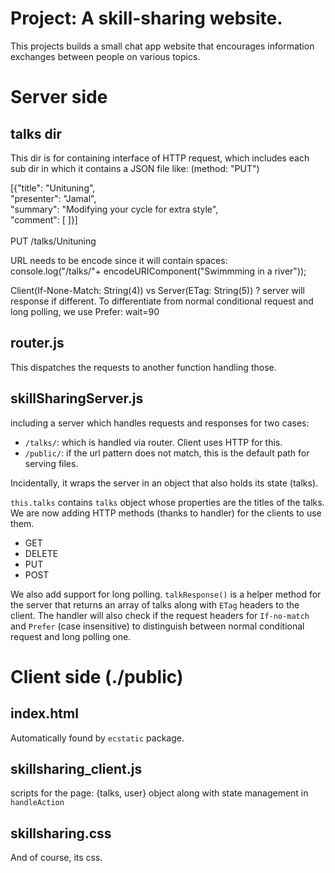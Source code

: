 # Project: A skill-sharing website.
This projects builds a small chat app website that encourages information exchanges
between people on various topics.

# Server side
## talks dir
This dir is for containing interface of HTTP request, which includes each sub
dir in which it contains a JSON file like: (method: "PUT")

[{"title": "Unituning", <br />
  "presenter": "Jamal", <br />
  "summary": "Modifying your cycle for extra style", <br />
  "comment": [ ]}] <br />
<br />
PUT /talks/Unituning

URL needs to be encode since it will contain spaces: <br />
console.log("/talks/"+ encodeURIComponent("Swimmming in a river"));

Client(If-None-Match: String(4)) vs Server(ETag: String(5)) ? server will
response if different. To differentiate from normal conditional request
and long polling, we use Prefer: wait=90

## router.js
This dispatches the requests to another function handling those.

## skillSharingServer.js
including a server which handles requests and responses for two cases:

* `/talks/`: which is handled via router. Client uses HTTP for this.
* `/public/`: if the url pattern does not match, this is the default path for serving files.

Incidentally, it wraps the server in an object that also holds its state (talks).

`this.talks` contains `talks` object whose properties are the titles of the talks.
We are now adding HTTP methods (thanks to handler) for the clients to use them.

* GET
* DELETE
* PUT
* POST

We also add support for long polling. `talkResponse()` is a helper method
for the server that returns an array of talks along with `ETag` headers to the client.
The handler will also check if the request headers for `If-no-match` and `Prefer`
(case insensitive) to distinguish between normal conditional request and
long polling one.

# Client side (./public)
## index.html
Automatically found by `ecstatic` package.

## skillsharing_client.js
scripts for the page: {talks, user} object along with
state management in `handleAction`

## skillsharing.css
And of course, its css.
